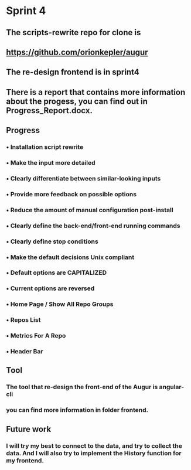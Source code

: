 # Sprint 4

## The scripts-rewrite repo for clone is
## https://github.com/orionkepler/augur

## The re-design frontend is in sprint4 

## There is a report that contains more information about the progess, you can find out in Progress_Report.docx.

## Progress
### •    Installation script rewrite
###     •    Make the input more detailed
###         •    Clearly differentiate between similar-looking inputs
###         •    Provide more feedback on possible options
###     •    Reduce the amount of manual configuration post-install
###         •    Clearly define the back-end/front-end running commands
###         •    Clearly define stop conditions
###     •    Make the default decisions Unix compliant
###         •    Default options are CAPITALIZED
###         •     Current options are reversed
### •    Home Page / Show All Repo Groups
### •    Repos List
### •    Metrics For A Repo
### •    Header Bar

## Tool
### The tool that re-design the front-end of the Augur is angular-cli
### you can find more information in folder frontend.

## Future work

### I will try my best to connect to the data, and try to collect the data. And I will also try to implement the History function for my frontend.
